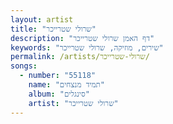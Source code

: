 ```yaml
---
layout: artist
title: "שרולי שטרייכר"
description: "דף האמן שרולי שטרייכר"
keywords: "שירים, מוזיקה, שרולי שטרייכר"
permalink: /artists/שרולי-שטרייכר/
songs:
  - number: "55118"
    name: "תמיד מנצחים"
    album: "סינגלים"
    artist: "שרולי שטרייכר"
---
```

